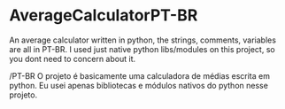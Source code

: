 # AverageCalculatorPT-BR
An average calculator written in python, the strings, comments, variables are all in PT-BR.
I used just native python libs/modules on this project, so you dont need to concern about it.


/PT-BR
O projeto é basicamente uma calculadora de médias escrita em python.
Eu usei apenas bibliotecas e módulos nativos do python nesse projeto.
